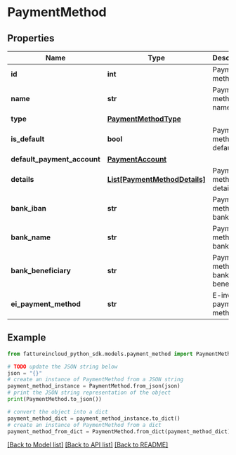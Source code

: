 # PaymentMethod


## Properties

Name | Type | Description | Notes
------------ | ------------- | ------------- | -------------
**id** | **int** | Payment method id | [optional] 
**name** | **str** | Payment method name | [optional] 
**type** | [**PaymentMethodType**](PaymentMethodType.md) |  | [optional] 
**is_default** | **bool** | Payment method is default | [optional] 
**default_payment_account** | [**PaymentAccount**](PaymentAccount.md) |  | [optional] 
**details** | [**List[PaymentMethodDetails]**](PaymentMethodDetails.md) | Payment method details | [optional] 
**bank_iban** | **str** | Payment method bank iban | [optional] 
**bank_name** | **str** | Payment method bank name | [optional] 
**bank_beneficiary** | **str** | Payment method bank beneficiary | [optional] 
**ei_payment_method** | **str** | E-invoice payment method | [optional] 

## Example

```python
from fattureincloud_python_sdk.models.payment_method import PaymentMethod

# TODO update the JSON string below
json = "{}"
# create an instance of PaymentMethod from a JSON string
payment_method_instance = PaymentMethod.from_json(json)
# print the JSON string representation of the object
print(PaymentMethod.to_json())

# convert the object into a dict
payment_method_dict = payment_method_instance.to_dict()
# create an instance of PaymentMethod from a dict
payment_method_from_dict = PaymentMethod.from_dict(payment_method_dict)
```
[[Back to Model list]](../README.md#documentation-for-models) [[Back to API list]](../README.md#documentation-for-api-endpoints) [[Back to README]](../README.md)


